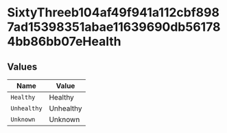 # SixtyThreeb104af49f941a112cbf8987ad15398351abae11639690db561784bb86bb07eHealth


## Values

| Name        | Value       |
| ----------- | ----------- |
| `Healthy`   | Healthy     |
| `Unhealthy` | Unhealthy   |
| `Unknown`   | Unknown     |